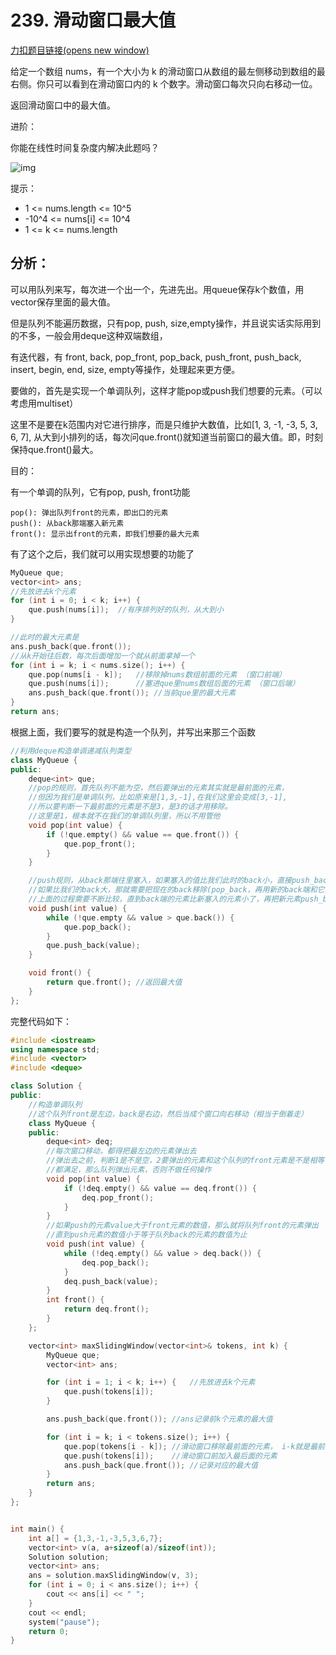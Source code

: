 # 239. 滑动窗口最大值

[力扣题目链接(opens new window)](https://leetcode.cn/problems/sliding-window-maximum/)

给定一个数组 nums，有一个大小为 k 的滑动窗口从数组的最左侧移动到数组的最右侧。你只可以看到在滑动窗口内的 k 个数字。滑动窗口每次只向右移动一位。

返回滑动窗口中的最大值。

进阶：

你能在线性时间复杂度内解决此题吗？

![img](https://code-thinking.cdn.bcebos.com/pics/239.%E6%BB%91%E5%8A%A8%E7%AA%97%E5%8F%A3%E6%9C%80%E5%A4%A7%E5%80%BC.png)

提示：

- 1 <= nums.length <= 10^5
- -10^4 <= nums[i] <= 10^4
- 1 <= k <= nums.length

## 分析：

可以用队列来写，每次进一个出一个，先进先出。用queue保存k个数值，用vector保存里面的最大值。

但是队列不能遍历数据，只有pop, push, size,empty操作，并且说实话实际用到的不多，一般会用deque这种双端数组，

有迭代器，有 front, back, pop_front, pop_back, push_front, push_back, insert, begin, end, size, empty等操作，处理起来更方便。

要做的，首先是实现一个单调队列，这样才能pop或push我们想要的元素。（可以考虑用multiset）

这里不是要在k范围内对它进行排序，而是只维护大数值，比如[1, 3, -1, -3, 5, 3, 6, 7], 从大到小排列的话，每次问que.front()就知道当前窗口的最大值。即，时刻保持que.front()最大。



目的：

有一个单调的队列，它有pop, push, front功能

```
pop(): 弹出队列front的元素，即出口的元素
push(): 从back那端塞入新元素
front(): 显示出front的元素，即我们想要的最大元素
```

有了这个之后，我们就可以用实现想要的功能了

```cpp
MyQueue que;
vector<int> ans;
//先放进去k个元素
for (int i = 0; i < k; i++) {
	que.push(nums[i]);	//有序排列好的队列，从大到小
}

//此时的最大元素是
ans.push_back(que.front());
//从k开始往后数，每次后面增加一个就从前面拿掉一个
for (int i = k; i < nums.size(); i++) {
    que.pop(nums[i - k]);	//移除掉nums数组前面的元素 （窗口前端）
    que.push(nums[i]);		//塞进que里nums数组后面的元素 （窗口后端）
    ans.push_back(que.front());	//当前que里的最大元素
}
return ans;
```

根据上面，我们要写的就是构造一个队列，并写出来那三个函数

```cpp
//利用deque构造单调递减队列类型
class MyQueue {
public:
	deque<int> que;
    //pop的规则，首先队列不能为空，然后要弹出的元素其实就是最前面的元素，
    //但因为我们是单调队列，比如原来是[1,3,-1],在我们这里会变成[3,-1],
    //所以要判断一下最前面的元素是不是3，是3的话才用移除。
    //这里是1，根本就不在我们的单调队列里，所以不用管他
    void pop(int value) {
        if (!que.empty() && value == que.front()) {
            que.pop_front();
        }
    }

    //push规则，从back那端往里塞入，如果塞入的值比我们此时的back小，直接push_back进来
    //如果比我们的back大，那就需要把现在的back移除(pop_back，再用新的back端和它比较
    //上面的过程需要不断比较，直到back端的元素比新塞入的元素小了，再把新元素push_back进来
    void push(int value) {
        while (!que.empty && value > que.back()) {
            que.pop_back();
        }
        que.push_back(value);
    }

    void front() {
        return que.front();	//返回最大值
    }
};
```

完整代码如下：

```cpp
#include <iostream>
using namespace std;
#include <vector>
#include <deque>

class Solution {
public:
	//构造单调队列
	//这个队列front是左边，back是右边，然后当成个窗口向右移动（相当于倒着走）
	class MyQueue {
	public:
		deque<int> deq;
		//每次窗口移动，都得把最左边的元素弹出去
		//弹出去之前，判断1是不是空，2要弹出的元素和这个队列的front元素是不是相等
		//都满足，那么队列弹出元素，否则不做任何操作
		void pop(int value) {
			if (!deq.empty() && value == deq.front()) {
				deq.pop_front();
			}
		}
		//如果push的元素value大于front元素的数值，那么就将队列front的元素弹出
		//直到push元素的数值小于等于队列back的元素的数值为止
		void push(int value) {
			while (!deq.empty() && value > deq.back()) {
				deq.pop_back();
			}
			deq.push_back(value);
		}
		int front() {
			return deq.front();
		}
	};

	vector<int> maxSlidingWindow(vector<int>& tokens, int k) {
		MyQueue que;
		vector<int> ans;

		for (int i = 1; i < k; i++) {	//先放进去k个元素
			que.push(tokens[i]);
		}

		ans.push_back(que.front());	//ans记录前k个元素的最大值

		for (int i = k; i < tokens.size(); i++) {
			que.pop(tokens[i - k]);	//滑动窗口移除最前面的元素， i-k就是最前面元素的下标
			que.push(tokens[i]);	//滑动窗口前加入最后面的元素
			ans.push_back(que.front());	//记录对应的最大值
		}
		return ans;
	}			
};


int main() {
	int a[] = {1,3,-1,-3,5,3,6,7};
	vector<int> v(a, a+sizeof(a)/sizeof(int));
	Solution solution;
	vector<int> ans;
	ans = solution.maxSlidingWindow(v, 3);
	for (int i = 0; i < ans.size(); i++) {
		cout << ans[i] << " ";
	}
	cout << endl;
	system("pause");
	return 0;
}
```

